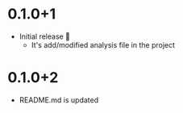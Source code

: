 # 0.1.0+1

* Initial release 🎉
  * It's add/modified analysis file in the project 

# 0.1.0+2

* README.md is updated
